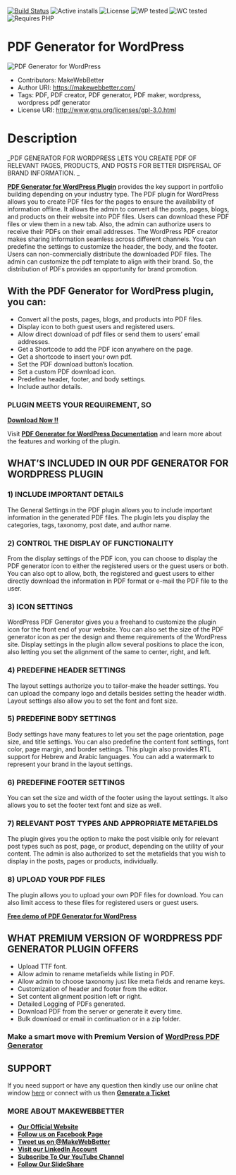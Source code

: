 [![Build Status](https://img.shields.io/travis/twbs/bootstrap/v4-dev.svg)](https://travis-ci.org/twbs/bootstrap) ![Active installs](https://img.shields.io/badge/Active-10%2B-brightgreen) ![License](https://img.shields.io/badge/License-GPLv3%20or%20later-yellowgreen) ![WP tested](https://img.shields.io/badge/WP%20tested-5.7-brightgreen) ![WC tested](https://img.shields.io/badge/WC%20tested-5.1-brightgreen) ![Requires PHP](https://img.shields.io/badge/Requires%20PHP-7.3.5-blue)
# PDF Generator for WordPress
![PDF Generator for WordPress](https://ps.w.org/pdf-generator-for-wp/assets/banner-772x250.png?rev=2537763)
* Contributors: MakeWebBetter
* Author URI: https://makewebbetter.com/
* Tags: PDF, PDF creator, PDF generator, PDF maker, wordpress, wordpress pdf generator
* License URI: http://www.gnu.org/licenses/gpl-3.0.html 

# Description
_PDF GENERATOR FOR WORDPRESS LETS YOU CREATE PDF OF RELEVANT PAGES, PRODUCTS, AND POSTS FOR BETTER DISPERSAL OF BRAND INFORMATION. _

**[PDF Generator for WordPress Plugin](https://wordpress.org/plugins/pdf-generator-for-wp/)** provides the key support in portfolio building depending on your industry type. The PDF plugin for WordPress allows you to create PDF files for the pages to ensure the availability of information offline. It allows the admin to convert all the posts, pages, blogs, and products on their website into PDF files. 
Users can download these PDF files or view them in a new tab. Also, the admin can authorize users to receive their PDFs on their email addresses. The WordPress PDF creator makes sharing information seamless across different channels. You can predefine the settings to customize the header, the body, and the footer.
Users can non-commercially distribute the downloaded PDF files. The admin can customize the pdf template to align with their brand. So, the distribution of PDFs provides an opportunity for brand promotion.

## With the PDF Generator for WordPress plugin, you can:

- Convert all the posts, pages, blogs, and products into PDF files.
- Display icon to both guest users and registered users.
- Allow direct download of pdf files or send them to users’ email addresses. 
- Get a Shortcode to add the PDF icon anywhere on the page.
- Get a shortcode to insert your own pdf.
- Set the PDF download button’s location. 
- Set a custom PDF download icon.
- Predefine header, footer, and body settings.
- Include author details. 

### PLUGIN MEETS YOUR REQUIREMENT, SO 
[**Download Now !!**](https://downloads.wordpress.org/plugin/pdf-generator-for-wp.zip) 

Visit [**PDF Generator for WordPress Documentation**](http://docs.makewebbetter.com/pdf-generator-for-wp/?utm_source=MWB-PDF-git&utm_medium=MWB-git-Page&utm_campaign=MWB-doc) and learn more about the features and working of the plugin.

## WHAT’S INCLUDED IN OUR PDF GENERATOR FOR WORDPRESS PLUGIN

### 1) INCLUDE IMPORTANT DETAILS
The General Settings in the PDF plugin allows you to include important information in the generated PDF files. The plugin lets you display the categories, tags, taxonomy, post date, and author name. 

### 2) CONTROL THE DISPLAY OF FUNCTIONALITY
From the display settings of the PDF icon, you can choose to display the PDF generator icon to either the registered users or the guest users or both. You can also opt to allow, both, the registered and guest users to either directly download the information in PDF format or e-mail the PDF file to the user.

### 3) ICON SETTINGS
WordPress PDF Generator gives you a freehand to customize the plugin icon for the front end of your website. You can also set the size of the PDF generator icon as per the design and theme requirements of the WordPress site. Display settings in the plugin allow several positions to place the icon, also letting you set the alignment of the same to center, right, and left.

### 4) PREDEFINE HEADER SETTINGS
The layout settings authorize you to tailor-make the header settings. You can upload the company logo and details besides setting the header width. Layout settings also allow you to set the font and font size. 

### 5) PREDEFINE BODY SETTINGS
Body settings have many features to let you set the page orientation, page size, and title settings. You can also predefine the content font settings, font color, page margin, and border settings. This plugin also provides RTL support for Hebrew and Arabic languages. You can add a watermark to represent your brand in the layout settings.

### 6) PREDEFINE FOOTER SETTINGS
You can set the size and width of the footer using the layout settings. It also allows you to set the footer text font and size as well. 

### 7) RELEVANT POST TYPES AND APPROPRIATE METAFIELDS
The plugin gives you the option to make the post visible only for relevant post types such as post, page, or product, depending on the utility of your content. The admin is also authorized to set the metafields that you wish to display in the posts, pages or products, individually.

### 8) UPLOAD YOUR PDF FILES
The plugin allows you to upload your own PDF files for download. You can also limit access to these files for registered users or guest users.

[**Free demo of PDF Generator for WordPress**](https://demo.makewebbetter.com/pdf-generator-for-wp/?utm_source=MWB-PDF-git&utm_medium=MWB-git-Page&utm_campaign=MWB-frontend_demo)

## WHAT PREMIUM VERSION OF WORDPRESS PDF GENERATOR PLUGIN OFFERS

- Upload TTF font.
- Allow admin to rename metafields while listing in PDF.
- Allow admin to choose taxonomy just like meta fields and rename keys.
- Customization of header and footer from the editor.
- Set content alignment position left or right.
- Detailed Logging of PDFs generated.
- Download PDF from the server or generate it every time.
- Bulk download or email in continuation or in a zip folder.

### Make a smart move with Premium Version of [WordPress PDF Generator](https://makewebbetter.com/product/wordpress-pdf-generator/?utm_source=MWB-PDF-git&utm_medium=MWB-git-Page&utm_campaign=MWB-PDF-pro)

## SUPPORT
If you need support or have any question then kindly use our online chat window [here](https://makewebbetter.com/?utm_source=MWB-PDF-git&utm_medium=MWB-git-page&utm_campaign=MWB-PDF-git) or  connect with us then [**Generate a Ticket**](https://makewebbetter.com/submit-query/)

### **MORE ABOUT MAKEWEBBETTER**

- [**Our Official Website**](https://makewebbetter.com/?utm_source=MWB-pdf-git&utm_medium=MWB-git&utm_campaign=git)
- [**Follow us on Facebook Page**](https://www.facebook.com/makewebbetter)
- [**Tweet us on @MakeWebBetter**](https://twitter.com/makewebbetter)
- [**Visit our LinkedIn Account**](https://www.linkedin.com/company/makewebbetter)
- [**Subscribe To Our YouTube Channel**](https://www.youtube.com/channel/UC7nYNf0JETOwW3GOD_EW2Ag)
- [**Follow Our SlideShare**](https://www.slideshare.net/MakeWebBetter)


